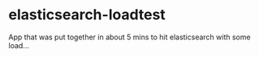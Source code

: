 elasticsearch-loadtest
======================

App that was put together in about 5 mins to hit elasticsearch with some load...
